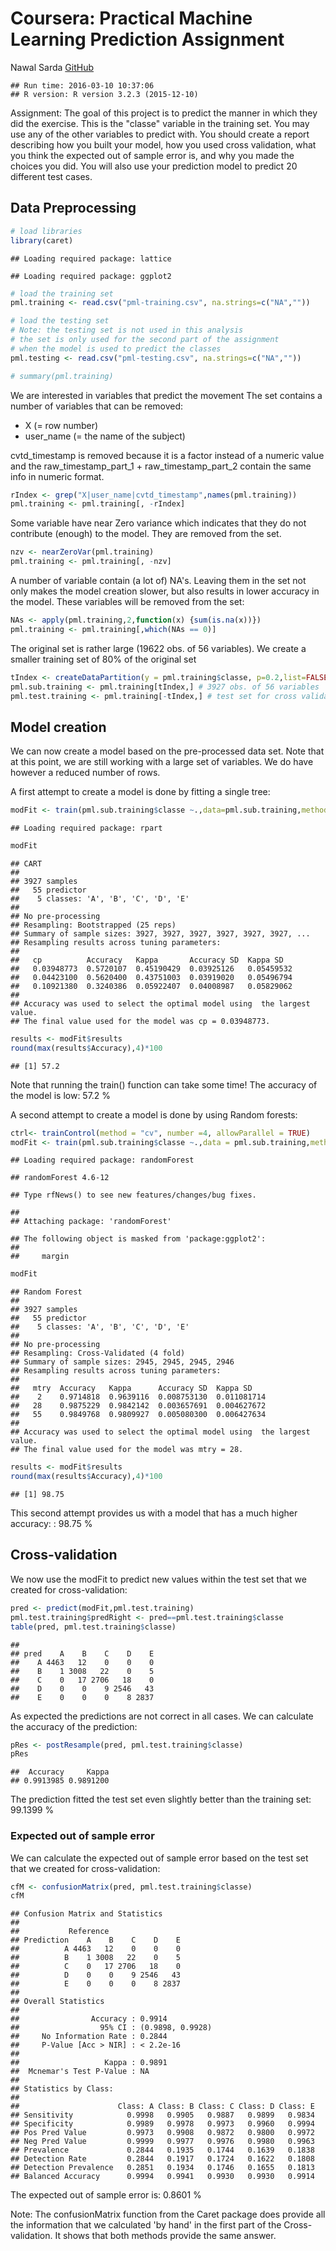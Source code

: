 # Coursera: Practical Machine Learning Prediction Assignment
Nawal Sarda [GitHub](https://github.com/nbsarda)  


```
## Run time: 2016-03-10 10:37:06
## R version: R version 3.2.3 (2015-12-10)
```

Assignment:
The goal of this project is to predict the manner in which they did the exercise. This is the "classe" variable in the training set. You may use any of the other variables to predict with. You should create a report describing how you built your model, how you used cross validation, what you think the expected out of sample error is, and why you made the choices you did. You will also use your prediction model to predict 20 different test cases.

Data Preprocessing
-------------------------

```r
# load libraries
library(caret)
```

```
## Loading required package: lattice
```

```
## Loading required package: ggplot2
```

```r
# load the training set
pml.training <- read.csv("pml-training.csv", na.strings=c("NA",""))

# load the testing set
# Note: the testing set is not used in this analysis
# the set is only used for the second part of the assignment
# when the model is used to predict the classes
pml.testing <- read.csv("pml-testing.csv", na.strings=c("NA",""))

# summary(pml.training)
```
We are interested in variables that predict the movement
The set contains a number of variables that can be removed: 
* X (= row number)
* user_name (= the name of the subject)

cvtd_timestamp is removed because it is a factor instead of a numeric value
and the raw_timestamp_part_1 + raw_timestamp_part_2 contain the same info
in numeric format.

```r
rIndex <- grep("X|user_name|cvtd_timestamp",names(pml.training))
pml.training <- pml.training[, -rIndex]
```
Some variable have near Zero variance which indicates that 
they do not contribute (enough) to the model.
They are removed from the set.

```r
nzv <- nearZeroVar(pml.training)
pml.training <- pml.training[, -nzv]
```
A number of variable contain (a lot of) NA's.
Leaving them in the set not only makes the model creation slower, but also results in lower accuracy in the model.
These variables will be removed from the set:

```r
NAs <- apply(pml.training,2,function(x) {sum(is.na(x))}) 
pml.training <- pml.training[,which(NAs == 0)]
```

The original set is rather large (19622 obs. of 56 variables). 
We create a smaller training set of 80% of the original set

```r
tIndex <- createDataPartition(y = pml.training$classe, p=0.2,list=FALSE) 
pml.sub.training <- pml.training[tIndex,] # 3927 obs. of 56 variables
pml.test.training <- pml.training[-tIndex,] # test set for cross validation
```


Model creation
-------------------------
We can now create a model based on the pre-processed data set. 
Note that at this point, we are still working with a large set of variables.
We do have however a reduced number of rows.

A first attempt to create a model is done by fitting a single tree:

```r
modFit <- train(pml.sub.training$classe ~.,data=pml.sub.training,method="rpart")
```

```
## Loading required package: rpart
```

```r
modFit
```

```
## CART 
## 
## 3927 samples
##   55 predictor
##    5 classes: 'A', 'B', 'C', 'D', 'E' 
## 
## No pre-processing
## Resampling: Bootstrapped (25 reps) 
## Summary of sample sizes: 3927, 3927, 3927, 3927, 3927, 3927, ... 
## Resampling results across tuning parameters:
## 
##   cp          Accuracy   Kappa       Accuracy SD  Kappa SD  
##   0.03948773  0.5720107  0.45190429  0.03925126   0.05459532
##   0.04423100  0.5620400  0.43751003  0.03919020   0.05496794
##   0.10921380  0.3240386  0.05922407  0.04008987   0.05829062
## 
## Accuracy was used to select the optimal model using  the largest value.
## The final value used for the model was cp = 0.03948773.
```

```r
results <- modFit$results
round(max(results$Accuracy),4)*100
```

```
## [1] 57.2
```
Note that running the train() function can take some time!
The accuracy of the model is low: 57.2 %

A second attempt to create a model is done by using Random forests:

```r
ctrl<- trainControl(method = "cv", number =4, allowParallel = TRUE)
modFit <- train(pml.sub.training$classe ~.,data = pml.sub.training,method="rf",prof=TRUE, trControl = ctrl)
```

```
## Loading required package: randomForest
```

```
## randomForest 4.6-12
```

```
## Type rfNews() to see new features/changes/bug fixes.
```

```
## 
## Attaching package: 'randomForest'
```

```
## The following object is masked from 'package:ggplot2':
## 
##     margin
```

```r
modFit
```

```
## Random Forest 
## 
## 3927 samples
##   55 predictor
##    5 classes: 'A', 'B', 'C', 'D', 'E' 
## 
## No pre-processing
## Resampling: Cross-Validated (4 fold) 
## Summary of sample sizes: 2945, 2945, 2945, 2946 
## Resampling results across tuning parameters:
## 
##   mtry  Accuracy   Kappa      Accuracy SD  Kappa SD   
##    2    0.9714818  0.9639116  0.008753130  0.011081714
##   28    0.9875229  0.9842142  0.003657691  0.004627672
##   55    0.9849768  0.9809927  0.005080300  0.006427634
## 
## Accuracy was used to select the optimal model using  the largest value.
## The final value used for the model was mtry = 28.
```

```r
results <- modFit$results
round(max(results$Accuracy),4)*100
```

```
## [1] 98.75
```
This second attempt provides us with a model that has a much higher accuracy: : 98.75 %

Cross-validation
-------------------------

We now use the modFit to predict new values within the test set that we created for cross-validation:

```r
pred <- predict(modFit,pml.test.training)
pml.test.training$predRight <- pred==pml.test.training$classe
table(pred, pml.test.training$classe)
```

```
##     
## pred    A    B    C    D    E
##    A 4463   12    0    0    0
##    B    1 3008   22    0    5
##    C    0   17 2706   18    0
##    D    0    0    9 2546   43
##    E    0    0    0    8 2837
```
As expected the predictions are not correct in all cases.
We can calculate the accuracy of the prediction:

```r
pRes <- postResample(pred, pml.test.training$classe)
pRes
```

```
##  Accuracy     Kappa 
## 0.9913985 0.9891200
```
The prediction fitted the test set even slightly better than the training set: 99.1399 %

### Expected out of sample error
We can calculate the expected out of sample error based on the test set that we created for cross-validation:

```r
cfM <- confusionMatrix(pred, pml.test.training$classe)
cfM
```

```
## Confusion Matrix and Statistics
## 
##           Reference
## Prediction    A    B    C    D    E
##          A 4463   12    0    0    0
##          B    1 3008   22    0    5
##          C    0   17 2706   18    0
##          D    0    0    9 2546   43
##          E    0    0    0    8 2837
## 
## Overall Statistics
##                                           
##                Accuracy : 0.9914          
##                  95% CI : (0.9898, 0.9928)
##     No Information Rate : 0.2844          
##     P-Value [Acc > NIR] : < 2.2e-16       
##                                           
##                   Kappa : 0.9891          
##  Mcnemar's Test P-Value : NA              
## 
## Statistics by Class:
## 
##                      Class: A Class: B Class: C Class: D Class: E
## Sensitivity            0.9998   0.9905   0.9887   0.9899   0.9834
## Specificity            0.9989   0.9978   0.9973   0.9960   0.9994
## Pos Pred Value         0.9973   0.9908   0.9872   0.9800   0.9972
## Neg Pred Value         0.9999   0.9977   0.9976   0.9980   0.9963
## Prevalence             0.2844   0.1935   0.1744   0.1639   0.1838
## Detection Rate         0.2844   0.1917   0.1724   0.1622   0.1808
## Detection Prevalence   0.2851   0.1934   0.1746   0.1655   0.1813
## Balanced Accuracy      0.9994   0.9941   0.9930   0.9930   0.9914
```
The expected out of sample error is: 0.8601 % 

Note: The confusionMatrix function from the Caret package does provide all the information that we calculated 'by hand' in the first part of the Cross-validation. It shows that both methods provide the same answer.




